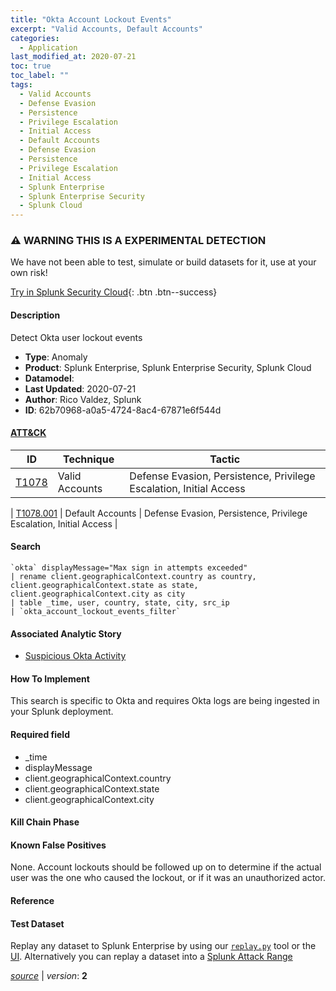 ```yaml
---
title: "Okta Account Lockout Events"
excerpt: "Valid Accounts, Default Accounts"
categories:
  - Application
last_modified_at: 2020-07-21
toc: true
toc_label: ""
tags:
  - Valid Accounts
  - Defense Evasion
  - Persistence
  - Privilege Escalation
  - Initial Access
  - Default Accounts
  - Defense Evasion
  - Persistence
  - Privilege Escalation
  - Initial Access
  - Splunk Enterprise
  - Splunk Enterprise Security
  - Splunk Cloud
---
```


### ⚠️ WARNING THIS IS A EXPERIMENTAL DETECTION
We have not been able to test, simulate or build datasets for it, use at your own risk!


[Try in Splunk Security Cloud](https://www.splunk.com/en_us/cyber-security.html){: .btn .btn--success}

#### Description

Detect Okta user lockout events

- **Type**: Anomaly
- **Product**: Splunk Enterprise, Splunk Enterprise Security, Splunk Cloud
- **Datamodel**: 
- **Last Updated**: 2020-07-21
- **Author**: Rico Valdez, Splunk
- **ID**: 62b70968-a0a5-4724-8ac4-67871e6f544d


#### [ATT&CK](https://attack.mitre.org/)

| ID          | Technique   | Tactic         |
| ----------- | ----------- |--------------- |
| [T1078](https://attack.mitre.org/techniques/T1078/) | Valid Accounts | Defense Evasion, Persistence, Privilege Escalation, Initial Access |

| [T1078.001](https://attack.mitre.org/techniques/T1078/001/) | Default Accounts | Defense Evasion, Persistence, Privilege Escalation, Initial Access |

#### Search

```
`okta` displayMessage="Max sign in attempts exceeded" 
| rename client.geographicalContext.country as country, client.geographicalContext.state as state, client.geographicalContext.city as city 
| table _time, user, country, state, city, src_ip 
| `okta_account_lockout_events_filter` 
```

#### Associated Analytic Story
* [Suspicious Okta Activity](/stories/suspicious_okta_activity)


#### How To Implement
This search is specific to Okta and requires Okta logs are being ingested in your Splunk deployment.

#### Required field
* _time
* displayMessage
* client.geographicalContext.country
* client.geographicalContext.state
* client.geographicalContext.city


#### Kill Chain Phase


#### Known False Positives
None. Account lockouts should be followed up on to determine if the actual user was the one who caused the lockout, or if it was an unauthorized actor.





#### Reference


#### Test Dataset
Replay any dataset to Splunk Enterprise by using our [`replay.py`](https://github.com/splunk/attack_data#using-replaypy) tool or the [UI](https://github.com/splunk/attack_data#using-ui).
Alternatively you can replay a dataset into a [Splunk Attack Range](https://github.com/splunk/attack_range#replay-dumps-into-attack-range-splunk-server)




[*source*](https://github.com/splunk/security_content/tree/develop/detections/experimental/application/okta_account_lockout_events.yml) \| *version*: **2**